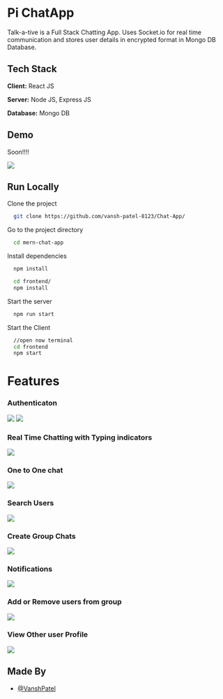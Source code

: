 
# Pi ChatApp

Talk-a-tive is a Full Stack Chatting App.
Uses Socket.io for real time communication and stores user details in encrypted format in Mongo DB Database.
## Tech Stack

**Client:** React JS

**Server:** Node JS, Express JS

**Database:** Mongo DB
  
## Demo

Soon!!!!

![](https://github.com/vansh-patel-8123/Chat-App/blob/main/screenshots/group%20%2B%20notif.PNG)

## Run Locally

Clone the project

```bash
  git clone https://github.com/vansh-patel-8123/Chat-App/
```

Go to the project directory

```bash
  cd mern-chat-app
```

Install dependencies

```bash
  npm install
```

```bash
  cd frontend/
  npm install
```

Start the server

```bash
  npm run start
```
Start the Client

```bash
  //open now terminal
  cd frontend
  npm start
```

  
# Features

### Authenticaton
![](https://github.com/vansh-patel-8123/Chat-App/blob/main/screenshots/login.PNG)
![](https://github.com/vansh-patel-8123/Chat-App/blob/main/screenshots/signup.PNG)
### Real Time Chatting with Typing indicators
![](https://github.com/vansh-patel-8123/Chat-App//blob/main/screenshots/real-time.PNG)
### One to One chat
![](https://github.com/vansh-patel-8123/Chat-App/blob/main/screenshots/mainscreen.PNG)
### Search Users
![](https://github.com/vansh-patel-8123/Chat-App/blob/main/screenshots/search.PNG)
### Create Group Chats
![](https://github.com/vansh-patel-8123/Chat-App/blob/main/screenshots/new%20grp.PNG)
### Notifications 
![](https://github.com/vansh-patel-8123/Chat-App/blob/main/screenshots/group%20%2B%20notif.PNG)
### Add or Remove users from group
![](https://github.com/vansh-patel-8123/Chat-App/blob/main/screenshots/add%20rem.PNG)
### View Other user Profile
![](https://github.com/vansh-patel-8123/Chat-App/blob/main/screenshots/profile.PNG)
## Made By

- [@VanshPatel](https://github.com/vansh-patel-8123/Chat-App/)